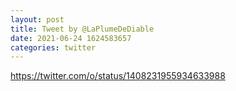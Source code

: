 ```yaml
--- 
layout: post 
title: Tweet by @LaPlumeDeDiable 
date: 2021-06-24 1624583657 
categories: twitter 
--- 
```

https://twitter.com/o/status/1408231955934633988